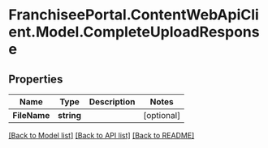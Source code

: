 # FranchiseePortal.ContentWebApiClient.Model.CompleteUploadResponse

## Properties

Name | Type | Description | Notes
------------ | ------------- | ------------- | -------------
**FileName** | **string** |  | [optional] 

[[Back to Model list]](../README.md#documentation-for-models) [[Back to API list]](../README.md#documentation-for-api-endpoints) [[Back to README]](../README.md)

